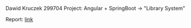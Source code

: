 Dawid Kruczek 299704
Project: Angular + SpringBoot -> "Library System"

Report:
[link](https://github.com/KISiM-AGH/project-dawidkruczek/blob/master/Dawid%20Kruczek.pdf)
